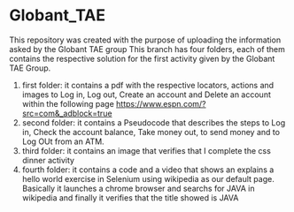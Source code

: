 # Globant_TAE
This repository was created with the purpose of uploading the information asked by the Globant TAE group
This branch has four folders, each of them contains the respective solution for the first activity given by the Globant TAE Group.
1. first folder: it contains a pdf with the respective locators, actions and images to Log in, Log out, Create an account and Delete an account within the following page https://www.espn.com/?src=com&_adblock=true
2. second folder: it contains a Pseudocode that describes the steps to Log in, Check the account balance, Take money out, to send money and to Log OUt from an ATM.
3. third folder: it contains an image that verifies that I complete the css dinner activity
4. fourth folder: it contains a code and a video that shows an explains a hello world exercise in Selenium using wikipedia as our default page. Basically it launches a chrome browser and searchs for JAVA in wikipedia and finally it verifies that the title showed is JAVA